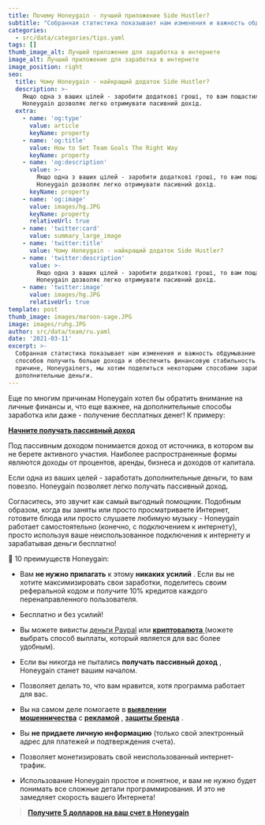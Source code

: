 ```yaml
---
title: Почему Honeygain - лучший приложение Side Hustler?
subtitle: "Собранная статистика показывает нам изменения и важность обдумывание лучших способов получить больше дохода и обеспечить финансовую стабильность.\_По этой причине, Honeygainers, мы хотим поделиться некоторыми способами заработать дополнительные деньги."
categories:
  - src/data/categories/tips.yaml
tags: []
thumb_image_alt: Лучший приложение для заработка в интернете
image_alt: Лучший приложение для заработка в интернете
image_position: right
seo:
  title: Чому Honeygain - найкращий додаток Side Hustler?
  description: >-
    Якщо одна з ваших цілей - заробити додаткові гроші, то вам пощастило.
    Honeygain дозволяє легко отримувати пасивний дохід.
  extra:
    - name: 'og:type'
      value: article
      keyName: property
    - name: 'og:title'
      value: How to Set Team Goals The Right Way
      keyName: property
    - name: 'og:description'
      value: >-
        Якщо одна з ваших цілей - заробити додаткові гроші, то вам пощастило.
        Honeygain дозволяє легко отримувати пасивний дохід.
      keyName: property
    - name: 'og:image'
      value: images/hg.JPG
      keyName: property
      relativeUrl: true
    - name: 'twitter:card'
      value: summary_large_image
    - name: 'twitter:title'
      value: Чому Honeygain - найкращий додаток Side Hustler?
    - name: 'twitter:description'
      value: >-
        Якщо одна з ваших цілей - заробити додаткові гроші, то вам пощастило.
        Honeygain дозволяє легко отримувати пасивний дохід.
    - name: 'twitter:image'
      value: images/hg.JPG
      relativeUrl: true
template: post
thumb_image: images/maroon-sage.JPG
image: images/ruhg.JPG
author: src/data/team/ru.yaml
date: '2021-03-11'
excerpt: >-
  Собранная статистика показывает нам изменения и важность обдумывание лучших
  способов получить больше дохода и обеспечить финансовую стабильность. По этой
  причине, Honeygainers, мы хотим поделиться некоторыми способами заработать
  дополнительные деньги.
---
```

Еще по многим причинам Honeygain хотел бы обратить внимание на личные финансы и, что еще важнее, на дополнительные способы заработка или даже - получение бесплатных денег! К примеру:

[**Начните получать пассивный доход**](https://translate.google.com/website?sl=auto\&tl=ru\&u=http://bit.ly/3bvbbwy)

Под пассивным доходом понимается доход от источника, в котором вы не берете активного участия. Наиболее распространенные формы являются доходы от процентов, аренды, бизнеса и доходов от капитала.

Если одна из ваших целей - заработать дополнительные деньги, то вам повезло. Honeygain позволяет легко получать пассивный доход.

Согласитесь, это звучит как самый выгодный помощник. Подобным образом, когда вы заняты или просто просматриваете Интернет, готовите блюда или просто слушаете любимую музыку - Honeygain работает самостоятельно (конечно, с подключением к интернету), просто используя ваше неиспользованное подключения к интернету и зарабатывая деньги бесплатно!

🤩 10 преимуществ Honeygain:

*   Вам **не нужно прилагать** к этому **никаких усилий** . Если вы не хотите максимизировать свои заработки, поделитесь своим реферальной кодом и получите 10% кредитов каждого перенаправленного пользователя.

*   Бесплатно и без усилий!

*   Вы можете вивисты [деньги Paypal](https://translate.google.com/website?sl=auto\&tl=ru\&u=http://bit.ly/3bvbbwy) или [**криптовалюта** ](https://translate.google.com/website?sl=auto\&tl=ru\&u=http://bit.ly/3bvbbwy)(можете выбрать способ выплаты, который является для вас более удобным).

*   Если вы никогда не пытались **получать пассивный доход** , Honeygain станет вашим началом.

*   Позволяет делать то, что вам нравится, хотя программа работает для вас.

*   Вы на самом деле помогаете в [**выявлении мошенничества**](https://translate.google.com/website?sl=auto\&tl=ru\&u=http://bit.ly/3bvbbwy) с [**рекламой**](https://translate.google.com/website?sl=auto\&tl=ru\&u=http://bit.ly/3bvbbwy) , [**защиты бренда**](https://translate.google.com/website?sl=auto\&tl=ru\&u=http://bit.ly/3bvbbwy) .

*   Вы **не придаете личную информацию** (только свой электронный адрес для платежей и подтверждения счета).

*   Позволяет монетизировать свой неиспользованный интернет-трафик.

*   Использование Honeygain простое и понятное, и вам не нужно будет понимать все сложные детали программирования. И это не замедляет скорость вашего Интернета!

> [**Получите 5 долларов на ваш счет в Honeygain**](https://translate.google.com/website?sl=auto\&tl=ru\&u=http://bit.ly/3bvbbwy)
